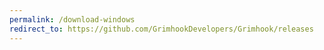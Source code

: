 ```yaml
---
permalink: /download-windows
redirect_to: https://github.com/GrimhookDevelopers/Grimhook/releases
---
```

